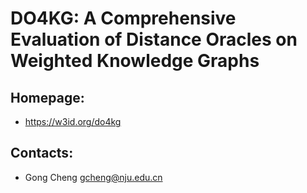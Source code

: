 DO4KG: A Comprehensive Evaluation of Distance Oracles on Weighted Knowledge Graphs
=======

## Homepage:
* https://w3id.org/do4kg

## Contacts:
* Gong Cheng <gcheng@nju.edu.cn>
